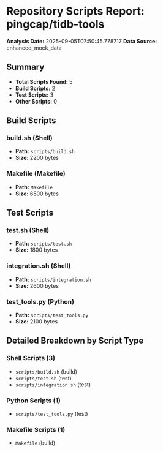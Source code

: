 # Repository Scripts Report: pingcap/tidb-tools

**Analysis Date:** 2025-09-05T07:50:45.778717
**Data Source:** enhanced_mock_data

## Summary
- **Total Scripts Found:** 5
- **Build Scripts:** 2
- **Test Scripts:** 3
- **Other Scripts:** 0

## Build Scripts

### build.sh (Shell)
- **Path:** `scripts/build.sh`
- **Size:** 2200 bytes

### Makefile (Makefile)
- **Path:** `Makefile`
- **Size:** 6500 bytes

## Test Scripts

### test.sh (Shell)
- **Path:** `scripts/test.sh`
- **Size:** 1800 bytes

### integration.sh (Shell)
- **Path:** `scripts/integration.sh`
- **Size:** 2600 bytes

### test_tools.py (Python)
- **Path:** `scripts/test_tools.py`
- **Size:** 2100 bytes

## Detailed Breakdown by Script Type

### Shell Scripts (3)

- `scripts/build.sh` (build)
- `scripts/test.sh` (test)
- `scripts/integration.sh` (test)

### Python Scripts (1)

- `scripts/test_tools.py` (test)

### Makefile Scripts (1)

- `Makefile` (build)

